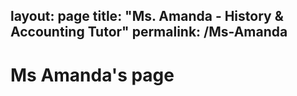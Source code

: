 layout: page
title: "Ms. Amanda - History & Accounting Tutor"
permalink: /Ms-Amanda
------

# Ms Amanda's page
